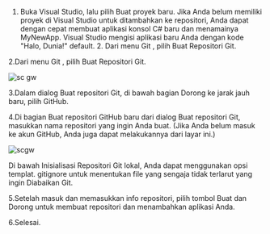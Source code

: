 1. Buka Visual Studio, lalu pilih Buat proyek baru.
   Jika Anda belum memiliki proyek di Visual Studio untuk ditambahkan ke repositori, Anda dapat dengan cepat membuat aplikasi konsol C# baru dan menamainya MyNewApp. Visual Studio mengisi aplikasi baru Anda dengan kode "Halo, Dunia!" default. 2.  Dari menu Git , pilih Buat Repositori Git.

2.Dari menu Git , pilih Buat Repositori Git.
  
![sc gw](https://github.com/aprill05/labsmk4/assets/156058005/b32e62b9-9e22-4c4d-85c0-8875a14ebf6d)

3.Dalam dialog Buat repositori Git, di bawah bagian Dorong ke jarak jauh baru, pilih GitHub.

4.Di bagian Buat repositori GitHub baru dari dialog Buat repositori Git, masukkan nama repositori yang ingin Anda buat.
  (Jika Anda belum masuk ke akun GitHub, Anda juga dapat melakukannya dari layar ini.)

![scgw](https://github.com/aprill05/labsmk4/assets/156058005/77684053-9bf4-4499-811a-27bfeffc91e5)

  Di bawah Inisialisasi Repositori Git lokal, Anda dapat menggunakan opsi templat.
  gitignore untuk menentukan file yang sengaja tidak terlarut yang ingin Diabaikan Git.
  
5.Setelah masuk dan memasukkan info repositori, pilih tombol Buat dan Dorong untuk membuat repositori dan menambahkan aplikasi Anda.

6.Selesai.
